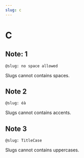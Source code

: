 ```yaml
---
slug: c
---
```


# C

## Note: 1

`@slug: no space allowed`

Slugs cannot contains spaces.

## Note 2

`@slug: éà`

Slugs cannot contains accents.

## Note 3

`@slug: TitleCase`

Slugs cannot contains uppercases.
